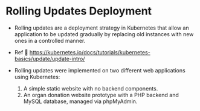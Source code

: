 # Rolling Updates Deployment

-  Rolling updates are a deployment strategy in Kubernetes that allow an application to be updated gradually by replacing old instances with new ones in a controlled manner.
-  Ref 🔗 https://kubernetes.io/docs/tutorials/kubernetes-basics/update/update-intro/

- Rolling updates were implemented on two different web applications using Kubernetes:

  1. A simple static website with no backend components.
  2. An organ donation website prototype with a PHP backend and MySQL database, managed via phpMyAdmin.
